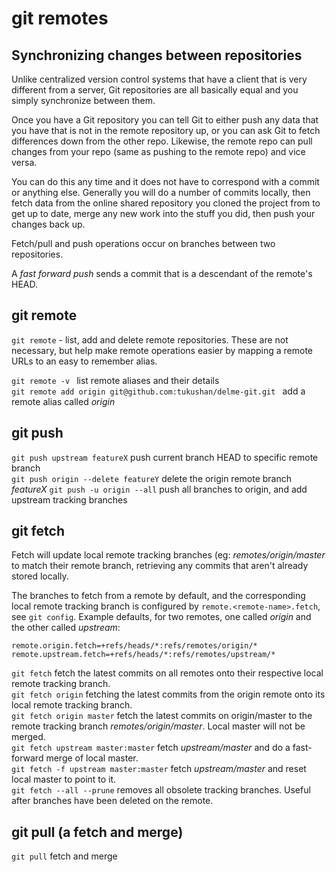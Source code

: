 # git remotes

## Synchronizing changes between repositories

Unlike centralized version control systems that have a client that is very different from a server, Git repositories are all basically equal and you simply synchronize between them.

Once you have a Git repository you can tell Git to either push any data that you have that is not in the remote repository up, or you can ask Git to fetch differences down from the other repo. Likewise, the remote repo can pull changes from your repo (same as pushing to the remote repo) and vice versa.

You can do this any time and it does not have to correspond with a commit or anything else. Generally you will do a number of commits locally, then fetch data from the online shared repository you cloned the project from to get up to date, merge any new work into the stuff you did, then push your changes back up.

Fetch/pull and push operations occur on branches between two repositories.

A *fast forward push* sends a commit that is a descendant of the remote's HEAD.

## git remote

`git remote` - list, add and delete remote repositories. These are not necessary, but help make remote operations easier by mapping a remote URLs to an easy to remember alias.

`git remote -v ` list remote aliases and their details  
`git remote add origin git@github.com:tukushan/delme-git.git ` add a remote alias called *origin*

## git push

`git push upstream featureX` push current branch HEAD to specific remote branch  
`git push origin --delete featureY` delete the origin remote branch *featureX*
`git push -u origin --all` push all branches to origin, and add upstream tracking branches

## git fetch

Fetch will update local remote tracking branches (eg: *remotes/origin/master* to match their remote branch, retrieving any commits that aren't already stored locally. 

The branches to fetch from a remote by default, and the corresponding local remote tracking branch is configured by `remote.<remote-name>.fetch`, see `git config`. Example defaults, for two remotes, one called *origin* and the other called *upstream*:

```
remote.origin.fetch=+refs/heads/*:refs/remotes/origin/*
remote.upstream.fetch=+refs/heads/*:refs/remotes/upstream/*
```

`git fetch` fetch the latest commits on all remotes onto their respective local remote tracking branch.  
`git fetch origin` fetching the latest commits from the origin remote onto its local remote tracking branch.  
`git fetch origin master` fetch the latest commits on origin/master to the remote tracking branch *remotes/origin/master*. Local master will not be merged.  
`git fetch upstream master:master` fetch *upstream/master* and do a fast-forward merge of local master.  
`git fetch -f upstream master:master` fetch *upstream/master* and reset local master to point to it.  
`git fetch --all --prune` removes all obsolete tracking branches. Useful after branches have been deleted on the remote.  

## git pull (a fetch and merge)

`git pull` fetch and merge

